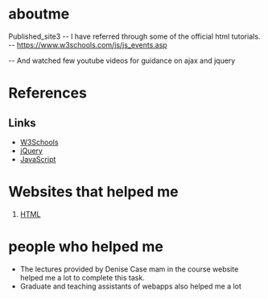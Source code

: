 # aboutme
Published_site3
-- I have referred through some of the official html tutorials.
-- https://www.w3schools.com/js/js_events.asp

-- And watched few youtube videos for guidance on ajax and jquery
#  References
## Links
- [W3Schools](https://www.w3schools.com/js/)
- [jQuery](https://jquery.com/)
- [JavaScript](https://www.javascript.com/)

# Websites that helped me
1. [HTML](https://developer.mozilla.org/en-US/docs/Web/API/Document_Object_Model) 

# people who helped me

- The lectures provided by Denise Case mam in the course website helped me a lot to complete this task.
- Graduate and teaching assistants of webapps also helped me a lot

